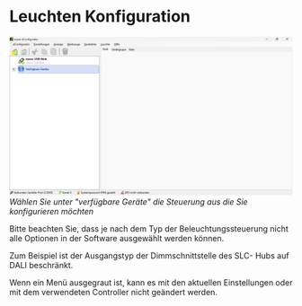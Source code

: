 # Leuchten Konfiguration

![Leuchten konfigurieren](leuchten-konfiguration.png)
*Wählen Sie unter "verfügbare Geräte" die Steuerung aus die Sie konfigurieren möchten*

Bitte beachten Sie, dass je nach dem Typ der Beleuchtungssteuerung nicht alle Optionen in der Software ausgewählt werden können.

Zum Beispiel ist der Ausgangstyp der Dimmschnittstelle des SLC- Hubs auf DALI beschränkt.

Wenn ein Menü ausgegraut ist, kann es mit den aktuellen Einstellungen oder mit dem verwendeten Controller nicht geändert werden. 